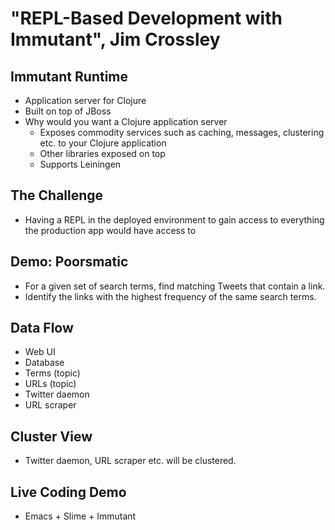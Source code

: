 # "REPL-Based Development with Immutant", Jim Crossley #

## Immutant Runtime ##
* Application server for Clojure
* Built on top of JBoss
* Why would you want a Clojure application server
  * Exposes commodity services such as caching, messages, clustering
    etc. to your Clojure application
  * Other libraries exposed on top
  * Supports Leiningen

## The Challenge ##
* Having a REPL in the deployed environment to gain access to
  everything the production app would have access to

## Demo: Poorsmatic ##
* For a given set of search terms, find matching Tweets that contain a
link.
* Identify the links with the highest frequency of the same search
terms.

## Data Flow ##
* Web UI
* Database
* Terms (topic)
* URLs (topic)
* Twitter daemon
* URL scraper

## Cluster View ##
* Twitter daemon, URL scraper etc. will be clustered.

## Live Coding Demo ##
* Emacs + Slime + Immutant
